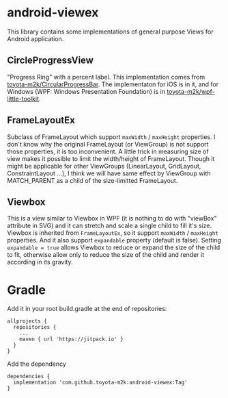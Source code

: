 # android-viewex

This library contains some implementations of general purpose Views for Android application.


## CircleProgressView

"Progress Ring" with a percent label.
This implementation comes from [toyota-m2k/CircularProgressBar](https://github.com/toyota-m2k/CircularProgressBar). The implementaton for iOS is in it, and for Windows (WPF: Windows Presentation Foundation) is in [toyota-m2k/wpf-little-toolkit](https://github.com/toyota-m2k/wpf-little-toolkit).

## FrameLayoutEx

Subclass of FrameLayout which support `maxWidth` / `maxHeight` properties.
I don't know why the original FrameLayout (or ViewGroup) is not support those properties, it is too inconvenient.
A little trick in measuring size of view makes it possible to limit the width/height of FrameLayout.
Though it might be applicable for other ViewGroups (LinearLayout, GridLayout, ConstraintLayout ...), I think we will have same effect by ViewGroup with MATCH_PARENT as a child of the size-limitted FrameLayout.

## Viewbox

This is a view similar to Viewbox in WPF (it is nothing to do with "viewBox" attribute in SVG) and it can stretch and scale a single child to fill it's size.
Viewbox is inherited from `FrameLayoutEx`, so it support `maxWidth` / `maxHeight` properties.
And it also support `expandable` property (default is false). Setting `expandable = true` allows Viewbox to reduce or expand the size of the child to fit, otherwise allow only to reduce the size of the child and render it according in its gravity.

# Gradle

Add it in your root build.gradle at the end of repositories:
```
allprojects {
  repositories {
    ...
    maven { url 'https://jitpack.io' }
  }
}
```
Add the dependency
```
dependencies {
  implementation 'com.github.toyota-m2k:android-viewex:Tag'
}
```
